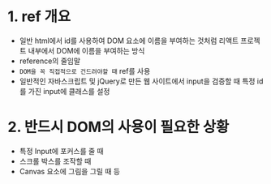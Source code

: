 # 1. ref 개요
- 일반 html에서 id를 사용하여 DOM 요소에 이름을 부여하는 것처럼 리액트 프로젝트 내부에서 DOM에 이름을 부여하는 방식
- reference의 줄임말
- `DOM을 꼭 직접적으로 건드려야할 때` ref를 사용
- 일반적인 자바스크립트 및 jQuery로 만든 웹 사이트에서 input을 검증할 때 특정 id를 가진 input에 클래스를 설정

# 2. 반드시 DOM의 사용이 필요한 상황
- 특정 Input에 포커스를 줄 때
- 스크롤 박스를 조작할 때
- Canvas 요소에 그림을 그릴 때 등
